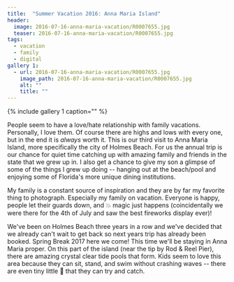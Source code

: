 ```yaml
---
title:  "Summer Vacation 2016: Anna Maria Island"
header:
  image: 2016-07-16-anna-maria-vacation/R0007655.jpg
  teaser: 2016-07-16-anna-maria-vacation/R0007655.jpg
tags: 
  - vacation
  - family
  - digital
gallery 1:
  - url: 2016-07-16-anna-maria-vacation/R0007655.jpg
    image_path: 2016-07-16-anna-maria-vacation/R0007655.jpg
    alt: ""
    title: ""
---
```


{% include gallery 1 caption="" %}

People seem to have a love/hate relationship with family vacations. Personally, I love them. Of course there are highs and lows with every one, but in the end it is *always* worth it. This is our third visit to Anna Maria Island, more specifically the city of Holmes Beach. For us the annual trip is our chance for quiet time catching up with amazing family and friends in the state that we grew up in. I also get a chance to give my son a glimpse of some of the things I grew up doing -- hanging out at the beach/pool and enjoying some of Florida's more unique dining institutions.



My family is a constant source of inspiration and they are by far my favorite thing to photograph. Especially my family on vacation. Everyone is happy, people let their guards down, and :collision: magic just happens (coincidentally we were there for the 4th of July and saw the best fireworks display ever)!



We've been on Holmes Beach three years in a row and we've decided that we already can't wait to get back so next years trip has already been booked. Spring Break 2017 here we come! This time we'll be staying in Anna Maria proper. On this part of the island (near the tip by Rod & Reel Pier), there are amazing crystal clear tide pools that form. Kids seem to love this area because they can sit, stand, and swim without crashing waves -- there are even tiny little :tropical_fish: that they can try and catch.
